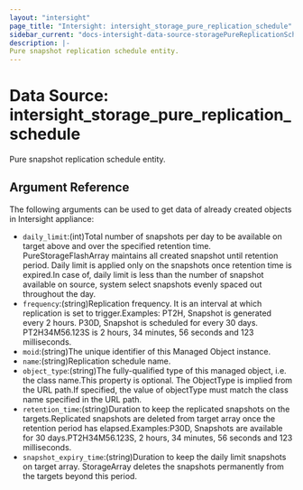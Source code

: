 ```yaml
---
layout: "intersight"
page_title: "Intersight: intersight_storage_pure_replication_schedule"
sidebar_current: "docs-intersight-data-source-storagePureReplicationSchedule"
description: |-
Pure snapshot replication schedule entity.
---
```


# Data Source: intersight_storage_pure_replication_schedule
Pure snapshot replication schedule entity.
## Argument Reference
The following arguments can be used to get data of already created objects in Intersight appliance:
* `daily_limit`:(int)Total number of snapshots per day to be available on target above and over the specified retention time. PureStorageFlashArray maintains all created snapshot until retention period. Daily limit is applied only on the snapshots once retention time is expired.In case of, daily limit is less than the number of snapshot available on source, system select snapshots evenly spaced out throughout the day.
* `frequency`:(string)Replication frequency. It is an interval at which replication is set to trigger.Examples:    PT2H, Snapshot is generated every 2 hours.    P30D, Snapshot is scheduled for every 30 days.    PT2H34M56.123S is 2 hours, 34 minutes, 56 seconds and 123 milliseconds.
* `moid`:(string)The unique identifier of this Managed Object instance.
* `name`:(string)Replication schedule name.
* `object_type`:(string)The fully-qualified type of this managed object, i.e. the class name.This property is optional. The ObjectType is implied from the URL path.If specified, the value of objectType must match the class name specified in the URL path.
* `retention_time`:(string)Duration to keep the replicated snapshots on the targets.Replicated snapshots are deleted from target array once the retention period has elapsed.Examples:P30D, Snapshots are available for 30 days.PT2H34M56.123S, 2 hours, 34 minutes, 56 seconds and 123 milliseconds.
* `snapshot_expiry_time`:(string)Duration to keep the daily limit snapshots on target array. StorageArray deletes the snapshots permanently from the targets beyond this period.
